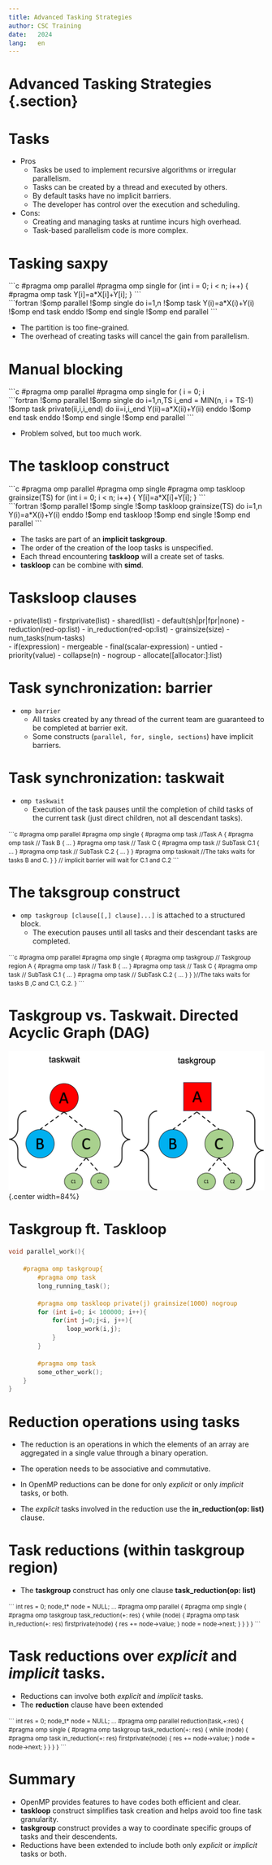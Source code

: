 ```yaml
---
title: Advanced Tasking Strategies
author: CSC Training
date:   2024
lang:   en
---
```


# Advanced Tasking Strategies {.section}


# Tasks 

 - Pros
    - Tasks be used to implement recursive algorithms  or irregular parallelism.
    - Tasks can be created by a thread and executed by others.
    - By default tasks have no implicit barriers. 
    - The developer has control over the execution and scheduling. 
 - Cons:
    - Creating and managing tasks at runtime incurs high overhead.
    - Task-based parallelism code is more complex.

# Tasking **saxpy** 

<div class="column">
```c
#pragma omp parallel
#pragma omp single
for (int i = 0; i < n; i++) {
    #pragma omp task
    Y[i]=a*X[i]+Y[i];
}
```
</div>
<div class="column">
```fortran
!$omp parallel
!$omp single
 do i=1,n
    !$omp task
      Y(i)=a*X(i)+Y(i)
    !$omp end task
enddo
!$omp end single
!$omp end parallel
```
</div>

- The partition is too fine-grained.
- The overhead of creating tasks will cancel the gain from parallelism.

# Manual blocking

<div class="column">
```c
#pragma omp parallel
#pragma omp single
for ( i = 0; i<n; i+=TS) {
  i_end = n < (i+TS)?n:i+TS;
  #pragma omp task private(ii,i,i_end)
  for(ii=i; i<i_end;ii++) {
    Y[ii]=a*X[ii]+Y[ii];
  }  
}
```
</div>
<div class="column">
```fortran
!$omp parallel
!$omp single
do i=1,n,TS 
   i_end = MIN(n, i + TS-1)
   !$omp task private(ii,i,i_end)
   do ii=i,i_end
      Y(ii)=a*X(ii)+Y(ii)
   enddo
   !$omp end task
enddo
!$omp end single
!$omp end parallel
```
</div>

 - Problem solved, but too much work.

# The **taskloop** construct

<div class="column">
```c
#pragma omp parallel
#pragma omp single
#pragma omp taskloop grainsize(TS)
for (int i = 0; i < n; i++) {
    Y[i]=a*X[i]+Y[i];
}
```
</div>
<div class="column">
```fortran
!$omp parallel
!$omp single
!$omp taskloop grainsize(TS)
do i=1,n
      Y(i)=a*X(i)+Y(i)
enddo
!$omp end taskloop
!$omp end single
!$omp end parallel
```
</div>

- The tasks are part of an **implicit taskgroup**. 
- The order of the creation of the loop tasks is unspecified. 
- Each thread encountering **taskloop** will a create set of tasks.
- **taskloop** can be combine with **simd**.

# Tasksloop clauses

<div class="column">
 - private(list)
 - firstprivate(list)
 - shared(list)
 - default(sh|pr|fpr|none)
 - reduction(red-op:list)
 - in_reduction(red-op:list)
 - grainsize(size)
 - num_tasks(num-tasks)
</div>
<div class="column">
- if(expression)
- mergeable
- final(scalar-expression)
- untied
- priority(value)
- collapse(n)
- nogroup
- allocate([allocator:]:list)
</div>


# Task synchronization: **barrier**
 - `omp barrier` 
    - All tasks created by any thread of the current team are guaranteed to be completed at barrier exit.
    - Some constructs (`parallel, for, single, sections`) have implicit barriers.

# Task synchronization: **taskwait**
 - `omp taskwait` 
    - Execution of the task pauses until the completion of child tasks of the current task (just direct children, not all descendant tasks).
<small>
```c
#pragma omp parallel
#pragma omp single
{
    #pragma omp task //Task A
    {
        #pragma omp task // Task B
        { ... }
        #pragma omp task // Task C
        {  
            #pragma omp task // SubTask C.1
            { ... }
            #pragma omp task // SubTask C.2
            { ... }
        }
        #pragma omp taskwait //The taks waits for tasks B and C. 
    }
} // implicit barrier will wait for C.1 and C.2
``` 
</small>

# The **taksgroup** construct 
- `omp taskgroup [clause[[,] clause]...]` is attached to a structured block.
    -  The execution pauses until all tasks and their descendant tasks are completed.
<small>
```c
#pragma omp parallel
#pragma omp single
{
    #pragma omp taskgroup // Taskgroup region A
    {
        #pragma omp task // Task B
        { ... }
        #pragma omp task // Task C
        {  
            #pragma omp task // SubTask C.1
            { ... }
            #pragma omp task // SubTask C.2
            { ... }
        }  
    }//The taks waits for tasks B ,C and C.1, C.2.
}  
``` 
</small>

# Taskgroup vs. Taskwait. Directed Acyclic Graph (DAG)

![](img/tyskwvstskgr.png){.center width=84%}

# Taskgroup ft. Taskloop
```c
void parallel_work(){

    #pragma omp taskgroup{
        #pragma omp task
        long_running_task();

        #pragma omp taskloop private(j) grainsize(1000) nogroup
        for (int i=0; i< 100000; i++){
            for(int j=0;j<i, j++){
                loop_work(i,j);
            }
        }

        #pragma omp task 
        some_other_work();
    }
}
```

# Reduction operations using tasks
- The reduction is an operations in which the elements of an array are aggregated in a single value through a binary operation. 
- The operation needs to be associative and commutative. 

- In OpenMP reductions can be done for only *explicit* or only *implicit* tasks, or both.
- The *explicit* tasks involved in the reduction use the **in_reduction(op: list)** clause.

# Task reductions (within taskgroup region)
 - The **taskgroup** construct has only one clause **task_reduction(op: list)** 
 
<small>
```
int res = 0;
node_t* node = NULL;
...
#pragma omp parallel
{
    #pragma omp single
    {
        #pragma omp taskgroup task_reduction(+: res)
        { 
            while (node) {
                #pragma omp task in_reduction(+: res) firstprivate(node)
                { 
                    res += node->value;
                }
                node = node->next;
            }
        } 
    }
}
``` 
</small>

# Task reductions over  *explicit* and *implicit* tasks.
 - Reductions can involve both *explicit* and *implicit* tasks.
 - The **reduction** clause have been extended
 
<small>
```
int res = 0;
node_t* node = NULL;
...
#pragma omp parallel reduction(task,+:res)
{
    #pragma omp single
    {
        #pragma omp taskgroup task_reduction(+: res)
        { 
            while (node) {
                #pragma omp task in_reduction(+: res) firstprivate(node)
                { 
                    res += node->value;
                }
                node = node->next;
            }
        } 
    }
}
``` 
</small>


# Summary

- OpenMP provides features to have codes  both efficient and clear.
- **taskloop** construct simplifies task creation and helps avoid too fine task granularity.
- **taskgroup** construct provides a way to coordinate specific groups of tasks and their descendents.
- Reductions have been extended to include both only *explicit* or *implicit* tasks or both. 

